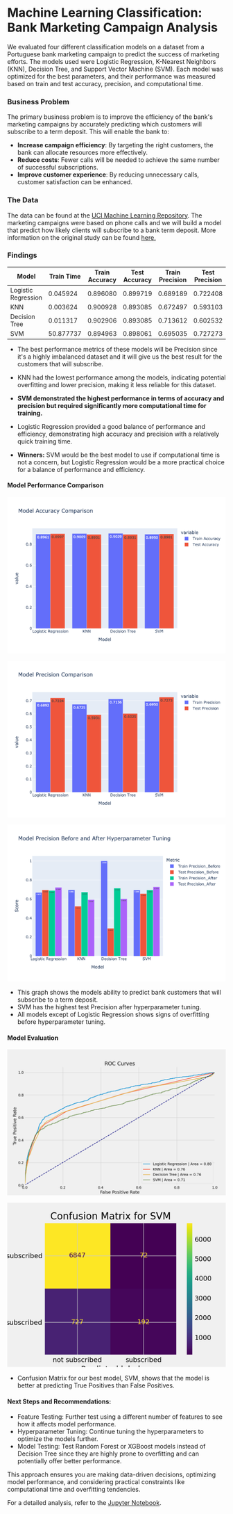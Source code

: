 # Machine Learning Classification: Bank Marketing Campaign Analysis

We evaluated four different classification models on a dataset from a Portuguese bank marketing campaign to predict the success of marketing efforts. The models used were Logistic Regression, K-Nearest Neighbors (KNN), Decision Tree, and Support Vector Machine (SVM). Each model was optimized for the best parameters, and their performance was measured based on train and test accuracy, precision, and computational time.

### Business Problem

The primary business problem is to improve the efficiency of the bank's marketing campaigns by accurately predicting which customers will subscribe to a term deposit. This will enable the bank to:

- **Increase campaign efficiency**: By targeting the right customers, the bank can allocate resources more effectively.
- **Reduce costs**: Fewer calls will be needed to achieve the same number of successful subscriptions.
- **Improve customer experience**: By reducing unnecessary calls, customer satisfaction can be enhanced.

### The Data 
The data can be found at the [UCI Machine Learning Repository](https://archive.ics.uci.edu/dataset/222/bank+marketing). The marketing campaigns were based on phone calls and we will build a model that predict how likely clients will subscribe to a bank term deposit. More information on the original study can be found [here.](https://github.com/tildahh/MLBankMarketingAnalysis/blob/main/CRISP-DM-BANK.pdf)

### Findings 
| Model               | Train Time | Train Accuracy | Test Accuracy | Train Precision | Test Precision |
| ------------------- | ---------- | -------------- | ------------- | --------------- | -------------- |
| Logistic Regression | 0.045924   | 0.896080       | 0.899719      | 0.689189        | 0.722408       |
| KNN                 | 0.003624   | 0.900928       | 0.893085      | 0.672497        | 0.593103       |
| Decision Tree       | 0.011317   | 0.902906       | 0.893085      | 0.713612        | 0.602532       |
| SVM                 | 50.877737  | 0.894963       | 0.898061      | 0.695035        | 0.727273       |

* The best performance metrics of these models will be Precision since it's a highly imbalanced dataset and it will give us the best result for the customers that will subscribe. 

* KNN had the lowest performance among the models, indicating potential overfitting and lower precision, making it less reliable for this dataset.

* **SVM demonstrated the highest performance in terms of accuracy and precision but required significantly more computational time for training.**

* Logistic Regression provided a good balance of performance and efficiency, demonstrating high accuracy and precision with a relatively quick training time. 

* **Winners:** SVM would be the best model to use if computational time is not a concern, but Logistic Regression would be a more practical choice for a balance of performance and efficiency.

#### Model Performance Comparison
![Model Accuracy](https://github.com/tildahh/MLBankMarketingAnalysis/blob/main/images/final_accuracy_comparison.png)

![Model Precision](https://github.com/tildahh/MLBankMarketingAnalysis/blob/main/images/final_precision_comparison.png)

![Model Percision Comparison](https://github.com/tildahh/MLBankMarketingAnalysis/blob/main/images/models_precision_comparison.png)
* This graph shows the models ability to predict bank customers that will subscribe to a term deposit. 
* SVM has the highest test Precision after hyperparameter tuning. 
* All models except of Logistic Regression shows signs of overfitting before hyperparameter tuning.

#### Model Evaluation
![ROC Curves](https://github.com/tildahh/MLBankMarketingAnalysis/blob/main/images/roc_curves.png)

![Confusion Matrix](https://github.com/tildahh/MLBankMarketingAnalysis/blob/main/images/confusion_matrix_SVM.png)
* Confusion Matrix for our best model, SVM, shows that the model is better at predicting True Positives than False Positives.

#### Next Steps and Recommendations: 
* Feature Testing: Further test using a different number of features to see how it affects model performance.
* Hyperparameter Tuning: Continue tuning the hyperparameters to optimize the models further.
* Model Testing: Test Random Forest or XGBoost models instead of Decision Tree since they are highly prone to overfitting and can potentially offer better performance.

This approach ensures you are making data-driven decisions, optimizing model performance, and considering practical constraints like computational time and overfitting tendencies.

For a detailed analysis, refer to the [Jupyter Notebook](https://github.com/tildahh/MLBankMarketingAnalysis/blob/main/prompt_III.ipynb).
